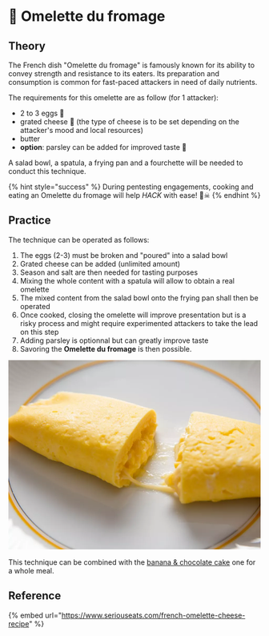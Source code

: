 # 🍳 Omelette du fromage

## Theory

The French dish "Omelette du fromage" is famously known for its ability to convey strength and resistance to its eaters. Its preparation and consumption is common for fast-paced attackers in need of daily nutrients.

The requirements for this omelette are as follow \(for 1 attacker\):

* 2 to 3 eggs 🥚 
* grated cheese 🧀 \(the type of cheese is to be set depending on the attacker's mood and local resources\)
* butter
* **option**: parsley can be added for improved taste 🌿 

A salad bowl, a spatula, a frying pan and a fourchette will be needed to conduct this technique. 

{% hint style="success" %}
During pentesting engagements, cooking and eating an Omelette du fromage will help _HACK_ with ease! 🏴☠ 
{% endhint %}

## Practice

The technique can be operated as follows:

1. The eggs \(2-3\) must be broken and "poured" into a salad bowl
2. Grated cheese can be added \(unlimited amount\)
3. Season and salt are then needed for tasting purposes
4. Mixing the whole content with a spatula will allow to obtain a real omelette
5. The mixed content from the salad bowl onto the frying pan shall then be operated
6. Once cooked, closing the omelette will improve presentation but is a risky process and might require experimented attackers to take the lead on this step
7. Adding parsley is optionnal but can greatly improve taste
8. Savoring the **Omelette du fromage** is then possible.

![Photograph: Vicky Wasik. Video: Serious Eats Video](../../.gitbook/assets/image%20%281%29.png)

This technique can be combined with the [banana & chocolate cake](banana-and-chocolate-cacke.md) one for a whole meal.

## Reference

{% embed url="https://www.seriouseats.com/french-omelette-cheese-recipe" %}

